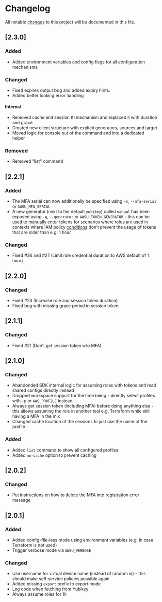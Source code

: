 # Changelog

All notable [changes](http://keepachangelog.com/en/1.0.0/) to this project will be documented in this file.

## [2.3.0]

### Added

- Added environment variables and config flags for all configuration mechanisms

### Changed

- Fixed expires output bug and added expiry hints.
- Added better looking error handling

#### Internal

- Removed cache and session ttl mechanism and replaced it with duration and grace
- Created new client structure with explicit generators, sources and target  
- Moved logic for console out of the command and into a dedicated helper

### Removed

- Removed "list" command

## [2.2.1]

### Added

- The MFA serial can now additionally be specified using `-m`, `--mfa-serial` or `AWSU_MFA_SERIAL`
- A new generator (next to the default `yubikey`) called `manual` has been exposed using `-g`, `--generator` or `AWSU_TOKEN_GENERATOR` - this can be used to manually enter tokens for scenarios where roles are used in contexts where IAM policy [conditions](https://docs.aws.amazon.com/IAM/latest/UserGuide/id_credentials_mfa_sample-policies.html#ExampleMFADenyNotRecent) don't prevent the usage of tokens that are older than e.g. 1 hour

### Changed

- Fixed #26 and #27 (Limit role credential duration to AWS default of 1 hour)

## [2.2.0]

### Changed

- Fixed #23 (Increase role and session token duration)
- Fixed bug with missing grace period in session token

## [2.1.1]

### Changed

- Fixed #21 (Don’t get session token w/o MFA)

## [2.1.0]

### Changed

- Abandonded SDK internal logic for assuming roles with tokens and read shared configs directly instead
- Dropped workspace support for the time being - directly select profiles with `-p` or `AWS_PROFILE` instead
- Always get session token (including MFA) before doing anything else - this allows assuming the role in another tool e.g. Terraform while still having a MFA in the mix
- Changed cache location of the sessions to just use the name of the profile

### Added

- Added `list` command to show all configured profiles
- Added `no-cache` option to prevent caching

## [2.0.2]

### Changed

- Put instructions on how to delete the MFA into registration error message

## [2.0.1]

### Added

- Added config-file-less mode using environment variables (e.g. in case Terraform is not used)
- Trigger verbose mode via `AWSU_VERBOSE`

### Changed

- Use username for virtual device name (instead of random id) - this should make self-service policies possible again
- Added missing `export` prefix to export mode
- Log code when fetching from Yubikey
- Always assume roles for 1h
